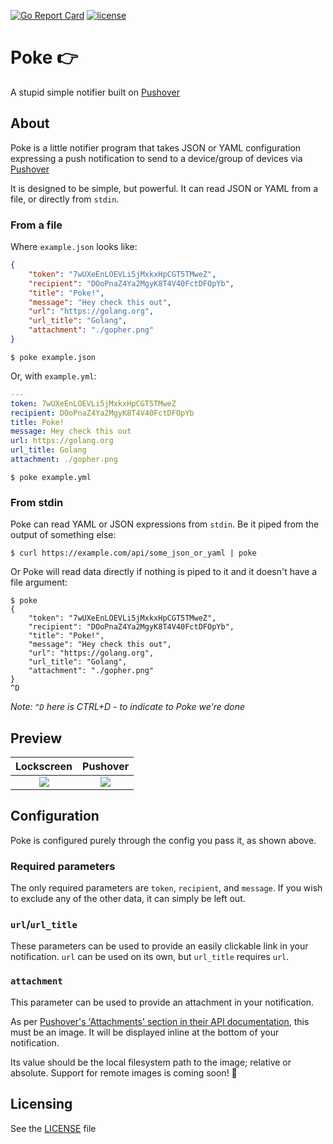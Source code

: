 [![Go Report Card](https://goreportcard.com/badge/github.com/cmacrae/poke)](https://goreportcard.com/report/github.com/cmacrae/poke) [![license](http://img.shields.io/badge/license-MIT-red.svg?style=flat)](LICENSE)
# Poke 👉
A stupid simple notifier built on [Pushover](https://pushover.net/)

## About
Poke is a little notifier program that takes JSON or YAML configuration expressing a push notification to send to a device/group of devices via [Pushover](https://pushover.net/)

It is designed to be simple, but powerful. It can read JSON or YAML from a file, or directly from `stdin`.

### From a file
Where `example.json` looks like:
```json
{
    "token": "7wUXeEnLOEVLi5jMxkxHpCGT5TMweZ",
    "recipient": "DOoPnaZ4Ya2MgyK8T4V40FctDFOpYb",
    "title": "Poke!",
    "message": "Hey check this out",
    "url": "https://golang.org",
    "url_title": "Golang",
    "attachment": "./gopher.png"
}
```

`$ poke example.json`

Or, with `example.yml`:
```yaml
---
token: 7wUXeEnLOEVLi5jMxkxHpCGT5TMweZ
recipient: DOoPnaZ4Ya2MgyK8T4V40FctDFOpYb
title: Poke!
message: Hey check this out
url: https://golang.org
url_title: Golang
attachment: ./gopher.png

```

`$ poke example.yml`

### From stdin
Poke can read YAML or JSON expressions from `stdin`.
Be it piped from the output of something else:
```
$ curl https://example.com/api/some_json_or_yaml | poke
```

Or Poke will read data directly if nothing is piped to it and it doesn't have a file argument:
```
$ poke
{
    "token": "7wUXeEnLOEVLi5jMxkxHpCGT5TMweZ",
    "recipient": "DOoPnaZ4Ya2MgyK8T4V40FctDFOpYb",
    "title": "Poke!",
    "message": "Hey check this out",
    "url": "https://golang.org",
    "url_title": "Golang",
    "attachment": "./gopher.png"
}
^D
```
*Note: `^D` here is CTRL+D - to indicate to Poke we're done*

## Preview
Lockscreen                 |  Pushover
:-------------------------:|:-------------------------:
![](https://i.imgur.com/Gf0WDdY.png) | ![](https://i.imgur.com/OU1qOtK.png)

## Configuration
Poke is configured purely through the config you pass it, as shown above.

### Required parameters
The only required parameters are `token`, `recipient`, and `message`.
If you wish to exclude any of the other data, it can simply be left out.

### `url`/`url_title`
These parameters can be used to provide an easily clickable link in your notification.
`url` can be used on its own, but `url_title` requires `url`.

### `attachment`
This parameter can be used to provide an attachment in your notification.

As per [Pushover's 'Attachments' section in their API documentation](https://pushover.net/api#attachments), this must be an image.
It will be displayed inline at the bottom of your notification.

Its value should be the local filesystem path to the image; relative or absolute.
Support for remote images is coming soon! 💪

## Licensing
See the [LICENSE](LICENSE) file
